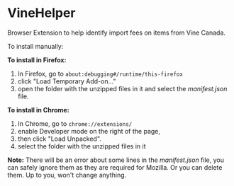 # VineHelper
Browser Extension to help identify import fees on items from Vine Canada.

To install manually:

__To install in Firefox:__

1. In Firefox, go to `about:debugging#/runtime/this-firefox`
2. click "Load Temporary Add-on..."
3. open the folder with the unzipped files in it and select the *manifest.json* file.

__To install in Chrome:__

1. In Chrome, go to `chrome://extensions/`
2. enable Developer mode on the right of the page,
3. then click "Load Unpacked".
4. select the folder with the unzipped files in it

__Note:__ There will be an error about some lines in the *manifest.json* file, you can safely ignore them as they are required for Mozilla. Or you can delete them. Up to you, won't change anything.

